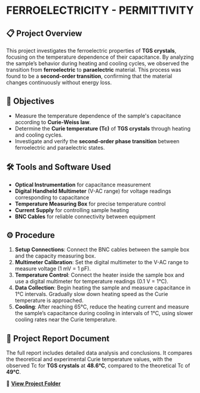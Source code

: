 # FERROELECTRICITY - PERMITTIVITY

## 📋 **Project Overview**  
This project investigates the ferroelectric properties of **TGS crystals**, focusing on the temperature dependence of their capacitance. By analyzing the sample’s behavior during heating and cooling cycles, we observed the transition from **ferroelectric** to **paraelectric** material. This process was found to be a **second-order transition**, confirming that the material changes continuously without energy loss.

## 🎯 **Objectives**  
- Measure the temperature dependence of the sample's capacitance according to **Curie-Weiss law**.  
- Determine the **Curie temperature (Tc)** of **TGS crystals** through heating and cooling cycles.  
- Investigate and verify the **second-order phase transition** between ferroelectric and paraelectric states.

## 🛠 **Tools and Software Used**  
- **Optical Instrumentation** for capacitance measurement  
- **Digital Handheld Multimeter** (V-AC range) for voltage readings corresponding to capacitance  
- **Temperature Measuring Box** for precise temperature control  
- **Current Supply** for controlling sample heating  
- **BNC Cables** for reliable connectivity between equipment

## ⚙️ **Procedure**  
1. **Setup Connections**: Connect the BNC cables between the sample box and the capacity measuring box.  
2. **Multimeter Calibration**: Set the digital multimeter to the V-AC range to measure voltage (1 mV = 1 pF).  
3. **Temperature Control**: Connect the heater inside the sample box and use a digital multimeter for temperature readings (0.1 V = 1°C).  
4. **Data Collection**: Begin heating the sample and measure capacitance in 1°C intervals. Gradually slow down heating speed as the Curie temperature is approached.  
5. **Cooling**: After reaching 65°C, reduce the heating current and measure the sample’s capacitance during cooling in intervals of 1°C, using slower cooling rates near the Curie temperature.

## 📄 **Project Report Document**  
The full report includes detailed data analysis and conclusions. It compares the theoretical and experimental Curie temperature values, with the observed Tc for **TGS crystals** at **48.6°C**, compared to the theoretical Tc of **49°C**.

📂 **[View Project Folder](#)**  

